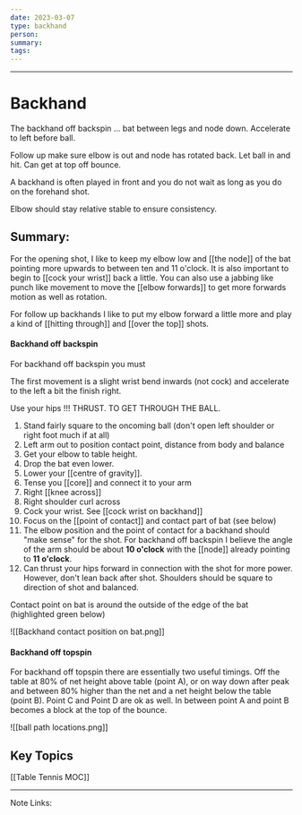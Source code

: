 ```yaml
---
date: 2023-03-07
type: backhand
person: 
summary: 
tags:
---
```


---

# Backhand 

The backhand off backspin ... bat between legs and node down.  Accelerate to left before ball. 

Follow up make sure elbow is out and node has rotated back.  Let ball in and hit.  Can get at top off bounce. 




A backhand is often played in front and you do not wait as long as you do on the forehand shot.

Elbow should stay relative stable to ensure consistency. 

## Summary:
For the opening shot, I like to keep my elbow low and [[the node]] of the bat pointing more upwards to between ten and 11 o'clock. It is also important to begin to [[cock your wrist]] back a little.  You can also use a jabbing like  punch like movement to move the [[elbow forwards]] to get more forwards motion as well as rotation. 

For follow up backhands I like to put my elbow forward a little more and play a kind of [[hitting through]] and  [[over the top]] shots.

#### Backhand off backspin
For backhand off backspin you must 

The first movement is a slight wrist bend inwards (not cock) and accelerate to the left a bit the finish right. 

Use your hips !!! THRUST. TO GET THROUGH THE BALL. 

1. Stand fairly square to the oncoming ball (don't open left shoulder or right foot much if at all)
2. Left arm out to position contact point, distance from body and balance
3. Get your elbow to table height. 
4. Drop the bat even lower. 
5. Lower your [[centre of gravity]].
6. Tense you [[core]] and connect it to your arm
7. Right [[knee across]]
8. Right shoulder curl across 
9.  Cock your wrist. See [[cock wrist on backhand]]
10. Focus on the [[point of contact]] and contact part of bat (see below)
11. The elbow position and  the point of contact for a backhand should "make sense" for the shot. For backhand off backspin I believe the angle of the arm should be about **10 o'clock**  with the [[node]] already pointing to **11 o'clock**. 
12. Can thrust your hips forward in connection with the shot for more power. However, don't lean back after shot. Shoulders should be square to direction of shot and balanced. 

Contact point on bat is around the outside of the edge of the bat (highlighted green below)

![[Backhand contact position on bat.png]]


#### Backhand off topspin
For backhand off topspin there are essentially two useful timings.
Off the table at 80% of net height above table (point A), or on way down after peak and between 80% higher than the net and a net height below the table (point B). Point C and Point D are ok as well. 
In between point A and point B becomes a block at the top of the bounce. 


![[ball path locations.png]]






## Key Topics
[[Table Tennis MOC]]

---

Note Links:





